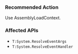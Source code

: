 ### Recommended Action
Use AssemblyLoadContext.

### Affected APIs
* `T:System.ResolveEventArgs`
* `T:System.ResolveEventHandler`
